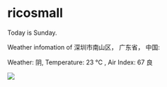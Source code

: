 # ricosmall

Today is Sunday.

Weather infomation of 深圳市南山区， 广东省， 中国: 

Weather: 阴, Temperature: 23 ℃ , Air Index: 67 良

<img src="https://github-readme-stats.vercel.app/api?username=ricosmall&show_icons=true" />
